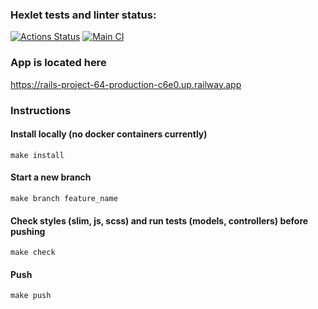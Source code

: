 ### Hexlet tests and linter status:
[![Actions Status](https://github.com/johanla0/rails-project-64/workflows/hexlet-check/badge.svg)](https://github.com/johanla0/rails-project-64/actions)
[![Main CI](https://github.com/johanla0/rails-project-64/actions/workflows/main.yml/badge.svg)](https://github.com/johanla0/rails-project-64/actions/workflows/main.yml)

### App is located here
https://rails-project-64-production-c6e0.up.railway.app

### Instructions
#### Install locally (no docker containers currently)

`make install`

#### Start a new branch

`make branch feature_name`

#### Check styles (slim, js, scss) and run tests (models, controllers) before pushing

`make check`

#### Push

`make push`

